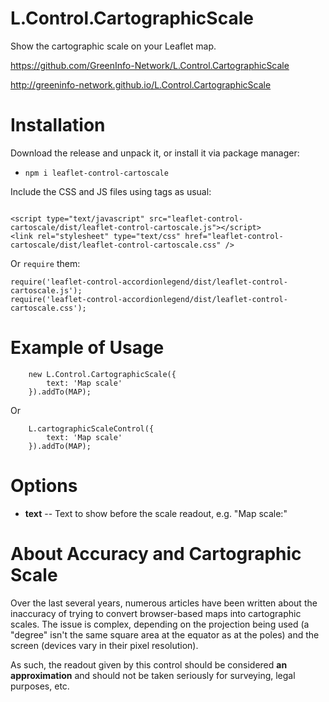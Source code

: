 # L.Control.CartographicScale

Show the cartographic scale on your Leaflet map.

https://github.com/GreenInfo-Network/L.Control.CartographicScale

http://greeninfo-network.github.io/L.Control.CartographicScale


# Installation

Download the release and unpack it, or install it via package manager:
* `npm i leaflet-control-cartoscale`

Include the CSS and JS files using tags as usual:
```

<script type="text/javascript" src="leaflet-control-cartoscale/dist/leaflet-control-cartoscale.js"></script>
<link rel="stylesheet" type="text/css" href="leaflet-control-cartoscale/dist/leaflet-control-cartoscale.css" />
```

Or `require` them:
```
require('leaflet-control-accordionlegend/dist/leaflet-control-cartoscale.js');
require('leaflet-control-accordionlegend/dist/leaflet-control-cartoscale.css');
```


# Example of Usage

```
    new L.Control.CartographicScale({
        text: 'Map scale'
    }).addTo(MAP);
```

Or

```
    L.cartographicScaleControl({
        text: 'Map scale'
    }).addTo(MAP);
```


# Options

* **text** -- Text to show before the scale readout, e.g. "Map scale:"


# About Accuracy and Cartographic Scale

Over the last several years, numerous articles have been written about the inaccuracy of trying to convert browser-based maps into cartographic scales. The issue is complex, depending on the projection being used (a "degree" isn't the same square area at the equator as at the poles) and the screen (devices vary in their pixel resolution).

As such, the readout given by this control should be considered **an approximation** and should not be taken seriously for surveying, legal purposes, etc.

